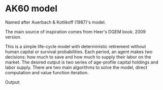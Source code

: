 # AK60 model

Named after Auerbach & Kotlikoff (1987)'s model.

The main source of inspiration comes from Heer's DGEM book. 2009 version.

This is a simple life-cycle model with deterministic retirement without human capital or survival probabilities. Each period, an agent makes two decisions: how much to save and how much to supply their labor on the market. The desired output is two series of age-profile capital holdings and labor supply. There are two main algorithms to solve the model, direct computation and value function iteration.


Output:

[](/fig_AK60_capital_distribution.png)

[](/fig_AK60_labor_distribution.png)
